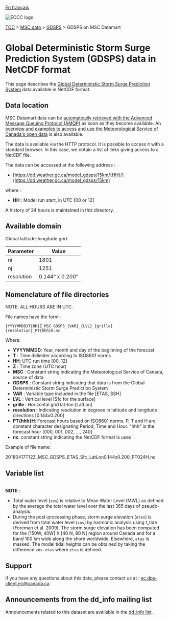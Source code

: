 [En français](readme_gdsps-datamart_fr.md)

![ECCC logo](../../img_eccc-logo.png)

[TOC](../../readme_en.md) > [MSC data](../readme_en.md) > [GDSPS](readme_gdsps_en.md) > GDSPS on MSC Datamart

# Global Deterministic Storm Surge Prediction System (GDSPS) data in NetCDF format

This page describes the [Global Deterministic Storm Surge Prediction System](readme_gdsps_en.md) data available in NetCDF format.

## Data location

MSC Datamart data can be [automatically retrieved with the Advanced Message Queuing Protocol (AMQP)](../../msc-datamart/amqp_en.md) as soon as they become available. An [overview and examples to access and use the Meteorological Service of Canada's open data](../../usage/readme_en.md) is also available.

The data is available via the HTTP protocol. It is possible to access it with a standard browser. In this case, we obtain a list of links giving access to a NetCDF file.

The data can be accessed at the following address :

* [https://dd.weather.gc.ca/model_gdsps/15km/{HH}/](https://dd.weather.gc.ca/model_gdsps/15km)

where :

* __HH__ : Model run start, in UTC [00 or 12]

A history of 24 hours is maintained in this directory.

## Available domain

Global latitude-longitude grid.

| Parameter | Value |
| ------ | ------ |
| ni | 1801 |
| nj | 1251 |
| resolution | 0.144° x 0.200° |

##    Nomenclature of file directories

NOTE: ALL HOURS ARE IN UTC.

File names have the form:

`{YYYYMMDD}T{HH}Z_MSC_GDSPS_{VAR}_{LVL}_{grille}{resolution}_PT{hhh}H.nc`

Where:

* __YYYYMMDD__: Year, month and day of the beginning of the forecast
* __T__ : Time delimiter according to ISO8601 norms
* __HH__: UTC run time [00, 12]
* __Z__ : Time zone (UTC hour)
* __MSC__ : Constant string indicating the Meteorological Service of Canada, source of data
* __GDSPS__ : Constant string indicating that data is from the Global Deterministic Storm Surge Prediction System 
* __VAR__ : Variable type included in the file [ETAS, SSH]
* __LVL__ : Vertical level [Sfc for the surface]
* __grille__ : Horizontal grid lat-lon [LatLon]
* __resolution__ : Indicating resolution in degreee in latitude and longitude directions [0.144x0.200] 
* __PT{hhh}H__: Forecast hours based on [ISO8601](https://en.wikipedia.org/wiki/ISO_8601) norms. P, T and H are constant character designating Period, Time and Hour. "hhh" is the forecast hour [000, 001, 002, ..., 240]
* __nc__: constant string indicating the NetCDF format is used

Example of file name:

20180417T12Z_MSC_GDSPS_ETAS_Sfc_LatLon0.144x0.200_PT024H.nc

##    Variable list

<table id="csv-table" class="display"></table>

<link href="https://cdn.jsdelivr.net/npm/simple-datatables@latest/dist/style.css" rel="stylesheet" type="text/css">
<script src="https://cdn.jsdelivr.net/npm/simple-datatables@latest"></script>
<script src="../../../js/variables_datatable.js" type="text/javascript"></script>
<script>
  loadTable("csv-table", "../../../assets/csv/GDSPS_en.csv", "EN");
</script>

__NOTE__ :

* Total water level (`zos`) is relative to Mean Water Level (MWL) as defined by the average the total water level over the last 365 days of pseudo-analysis.
* During the post-processing phase, storm surge elevation (`etas`) is derived from total water level (`zos`) by harmonic analysis using t_tide (Foreman et al. 2009). The storm surge elevation has been computed for the [150W, 40W] X [40 N, 80 N] region around Canada and for a band 100 km wide along the shore worldwide. Elsewhere, `etas` is masked. The model tidal heights can be obtained by taking the difference `zos-etas` where `etas` is defined.

## Support

If you have any questions about this data, please contact us at : [ec.dps-client.ec@canada.ca](mailto:ec.dps-client.ec@canada.ca)

## Announcements from the dd_info mailing list

Announcements related to this dataset are available in the [dd_info list](https://lists.ec.gc.ca/cgi-bin/mailman/listinfo/dd_info).
